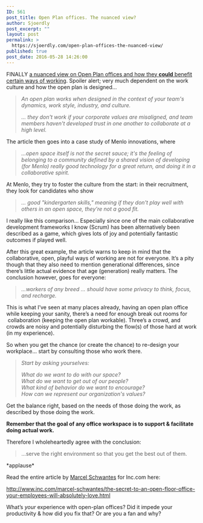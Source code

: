 ```yaml
---
ID: 561
post_title: Open Plan offices. The nuanced view?
author: Sjoerdly
post_excerpt: ""
layout: post
permalink: >
  https://sjoerdly.com/open-plan-offices-the-nuanced-view/
published: true
post_date: 2016-05-28 14:26:00
---
```

<!-- wp:paragraph -->
<p>FINALLY&nbsp;<a href="http://www.inc.com/marcel-schwantes/the-secret-to-an-open-floor-office-your-employees-will-absolutely-love.html">a nuanced view on Open Plan offices and how they&nbsp;<strong>could</strong>&nbsp;benefit certain ways of working</a>. Spoiler alert; very much dependent on the work culture and how the open plan is designed...</p>
<!-- /wp:paragraph -->

<!-- wp:quote -->
<blockquote class="wp-block-quote"><p><em>An open plan works when designed in the context of your team's dynamics, work style, industry, and culture.</em></p><p><em>... they don't work if your corporate values are misaligned, and team members haven't developed trust in one another to collaborate at a high level.</em></p></blockquote>
<!-- /wp:quote -->

<!-- wp:paragraph -->
<p>The article then goes into a case study of Menlo innovations, where</p>
<!-- /wp:paragraph -->

<!-- wp:quote -->
<blockquote class="wp-block-quote"><p><em>...open space itself is not the secret sauce; it's the feeling of belonging to a community defined by a shared vision of developing (for Menlo) really good technology for a great return, and doing it in a collaborative spirit.</em></p></blockquote>
<!-- /wp:quote -->

<!-- wp:paragraph -->
<p>At Menlo, they try to foster the culture from the start: in their recruitment, they look for candidates who show&nbsp;</p>
<!-- /wp:paragraph -->

<!-- wp:quote -->
<blockquote class="wp-block-quote"><p><em>... good&nbsp;"kindergarten skills," meaning if they don't play well with others in an open space, they're not a good fit.</em></p></blockquote>
<!-- /wp:quote -->

<!-- wp:paragraph -->
<p>I really like this comparison... Especially since one of the main collaborative development frameworks I know (Scrum) has been alternatively been described as a game, which gives lots of joy and potentially fantastic outcomes if played well.</p>
<!-- /wp:paragraph -->

<!-- wp:paragraph -->
<p>After this great example, the article warns to keep in mind that the collaborative, open, playful ways of working are not for everyone. It’s a pity though that they also need to mention generational differences, since there’s little actual evidence that age (generation) really matters. The conclusion however, goes for everyone:</p>
<!-- /wp:paragraph -->

<!-- wp:quote -->
<blockquote class="wp-block-quote"><p><em>...workers of any breed ... should have some privacy to think, focus, and recharge.</em></p></blockquote>
<!-- /wp:quote -->

<!-- wp:paragraph -->
<p>This is what I’ve seen at many places already, having an open plan office while keeping your sanity, there’s a need for enough break out rooms for &nbsp;collaboration (keeping the open plan workable). Three’s a crowd, and crowds are noisy and potentially disturbing the flow(s) of those hard at work (in my experience).</p>
<!-- /wp:paragraph -->

<!-- wp:paragraph -->
<p>So when you get the chance (or create the chance) to re-design your workplace... start by consulting those who work there.</p>
<!-- /wp:paragraph -->

<!-- wp:quote -->
<blockquote class="wp-block-quote"><p><em>Start by asking yourselves:</em></p><p><em>What do we want to do with our space?<br></em><em>What do we want to get out of our people?<br></em><em>What kind of behavior do we want to encourage?<br></em><em>How can we represent our organization's values?</em></p></blockquote>
<!-- /wp:quote -->

<!-- wp:paragraph -->
<p>Get the balance right, based on the needs of those doing the work, as described by those doing the work.&nbsp;</p>
<!-- /wp:paragraph -->

<!-- wp:paragraph -->
<p><strong>Remember that the goal&nbsp;of any office workspace is to support &amp; facilitate doing actual work.&nbsp;</strong></p>
<!-- /wp:paragraph -->

<!-- wp:paragraph -->
<p>Therefore I wholeheartedly agree with the conclusion:<br></p>
<!-- /wp:paragraph -->

<!-- wp:quote -->
<blockquote class="wp-block-quote"><p>...serve the right environment so that you get the best out of them.</p></blockquote>
<!-- /wp:quote -->

<!-- wp:paragraph -->
<p>*applause*</p>
<!-- /wp:paragraph -->

<!-- wp:paragraph -->
<p>Read the entire article by&nbsp;<a href="https://twitter.com/marcelschwantes">Marcel Schwantes</a>&nbsp;for Inc.com here:</p>
<!-- /wp:paragraph -->

<!-- wp:paragraph -->
<p><a href="http://www.inc.com/marcel-schwantes/the-secret-to-an-open-floor-office-your-employees-will-absolutely-love.html">http://www.inc.com/marcel-schwantes/the-secret-to-an-open-floor-office-your-employees-will-absolutely-love.html</a></p>
<!-- /wp:paragraph -->

<!-- wp:paragraph -->
<p>What’s&nbsp;<em>your</em>&nbsp;experience with open-plan offices? Did it impede your productivity &amp; how did you fix that? Or are you a fan and why?</p>
<!-- /wp:paragraph -->